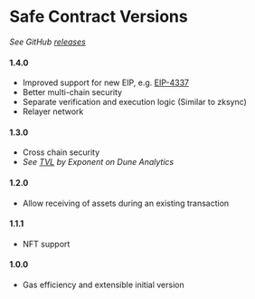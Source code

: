 # Safe Contract Versions

*See GitHub [releases](https://github.com/safe-global/safe-contracts/releases)*

#### 1.4.0

- Improved support for new EIP, e.g. [EIP-4337](https://eips.ethereum.org/EIPS/eip-4337)
- Better multi-chain security
- Separate verification and execution logic (Similar to zksync)
- Relayer network

#### 1.3.0

- Cross chain security
- *See [TVL](https://dune.com/exponent/safe-proxies-tvl-and-deployment) by Exponent on Dune Analytics*

#### 1.2.0

- Allow receiving of assets during an existing transaction

#### 1.1.1

- NFT support

#### 1.0.0

- Gas efficiency and extensible initial version